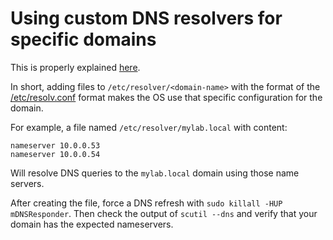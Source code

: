 # Using custom DNS resolvers for specific domains

This is properly explained [here][00].

In short, adding files to `/etc/resolver/<domain-name>` with the format of the
[/etc/resolv.conf][01] format makes the OS use that specific configuration for
the domain.

For example, a file named `/etc/resolver/mylab.local` with content:

```
nameserver 10.0.0.53
nameserver 10.0.0.54
```

Will resolve DNS queries to the `mylab.local` domain using those name servers.

After creating the file, force a DNS refresh with `sudo killall -HUP mDNSResponder`.
Then check the output of `scutil --dns` and verify that your domain has the
expected nameservers.

[//]: # ( ------------------- references below this line ------------------- )

[00]: https://vninja.net/2020/02/06/macos-custom-dns-resolvers/
[01]: https://www.baeldung.com/linux/etc-resolv-conf-file
